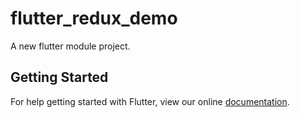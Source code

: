 # flutter_redux_demo

A new flutter module project.

## Getting Started

For help getting started with Flutter, view our online
[documentation](https://flutter.io/).

